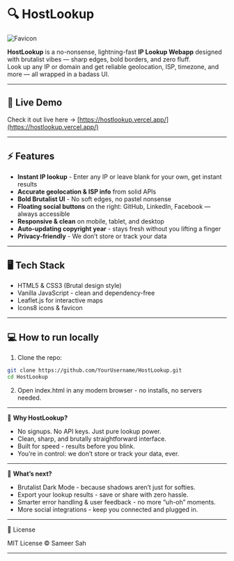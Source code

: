 # 🔍 HostLookup

![Favicon](https://i.imgur.com/3QdMQhL.png)

**HostLookup** is a no-nonsense, lightning-fast **IP Lookup Webapp** designed with brutalist vibes — sharp edges, bold borders, and zero fluff.  
Look up any IP or domain and get reliable geolocation, ISP, timezone, and more — all wrapped in a badass UI.

---

## 🚀 Live Demo  
Check it out live here → [https://hostlookup.vercel.app/](https://hostlookup.vercel.app/)

---

## ⚡ Features

- **Instant IP lookup** - Enter any IP or leave blank for your own, get instant results  
- **Accurate geolocation & ISP info** from solid APIs  
- **Bold Brutalist UI** - No soft edges, no pastel nonsense  
- **Floating social buttons** on the right: GitHub, LinkedIn, Facebook — always accessible  
- **Responsive & clean** on mobile, tablet, and desktop  
- **Auto-updating copyright year** - stays fresh without you lifting a finger  
- **Privacy-friendly** - We don’t store or track your data  

---

## 🖥️ Tech Stack

- HTML5 & CSS3 (Brutal design style)  
- Vanilla JavaScript - clean and dependency-free  
- Leaflet.js for interactive maps  
- Icons8 icons & favicon  

---

## 💻 How to run locally

1. Clone the repo:  
```bash
git clone https://github.com/YourUsername/HostLookup.git
cd HostLookup
```

2. Open index.html in any modern browser - no installs, no servers needed.

--- 

🎯 **Why HostLookup?**

- No signups. No API keys. Just pure lookup power.  
- Clean, sharp, and brutally straightforward interface.  
- Built for speed - results before you blink.  
- You’re in control: we don’t store or track your data, ever.

---

🔮 **What’s next?**

- Brutalist Dark Mode - because shadows aren’t just for softies.  
- Export your lookup results - save or share with zero hassle.  
- Smarter error handling & user feedback - no more “uh-oh” moments.  
- More social integrations - keep you connected and plugged in.

---

📄 License

MIT License © Sameer Sah

---


